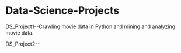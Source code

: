 # Data-Science-Projects

DS_Project1--Crawling movie data in Python and mining and analyzing movie data.

DS_Project2--
